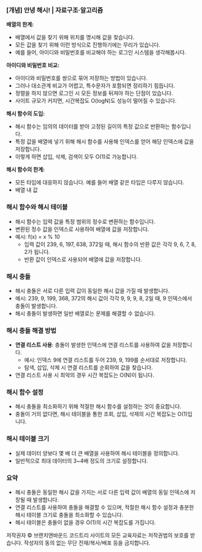 ### [개념] 안녕 해시! | 자료구조·알고리즘

**배열의 한계:**
- 배열에서 값을 찾기 위해 위치를 명시해 값을 찾습니다.
- 모든 값을 찾기 위해 이런 방식으로 진행하기에는 무리가 있습니다.
- 예를 들어, 아이디와 비밀번호를 비교해야 하는 로그인 시스템을 생각해봅시다.

**아이디와 비밀번호 비교:**
- 아이디와 비밀번호를 쌍으로 묶어 저장하는 방법이 있습니다.
- 그러나 대소관계 비교가 어렵고, 특수문자가 포함되면 정리하기 힘듭니다.
- 정렬을 하지 않으면 로그인 시 모든 정보를 뒤져야 하는 단점이 있습니다.
- 사이트 규모가 커지면, 시간복잡도 O(logN)도 성능이 떨어질 수 있습니다.

**해시 함수의 도입:**
- 해시 함수는 임의의 데이터를 받아 고정된 길이의 특정 값으로 반환하는 함수입니다.
- 특정 값을 배열에 넣기 위해 해시 함수를 사용해 인덱스를 얻어 해당 인덱스에 값을 저장합니다.
- 이렇게 하면 삽입, 삭제, 검색이 모두 O(1)로 가능합니다.

**해시 함수의 한계:**
- 모든 타입에 대응하지 않습니다. 예를 들어 배열 같은 타입은 다루지 않습니다.
- 배열 내 값

### 해시 함수와 해시 테이블
- 해시 함수는 입력 값을 특정 범위의 정수로 변환하는 함수입니다.
- 변환된 정수 값을 인덱스로 사용하여 배열에 값을 저장합니다.
- 예시: f(x) = x % 10
  - 입력 값이 239, 6, 197, 638, 372일 때, 해시 함수의 반환 값은 각각 9, 6, 7, 8, 2가 됩니다.
  - 반환 값이 인덱스로 사용되어 배열에 값을 저장합니다.

### 해시 충돌
- 해시 충돌은 서로 다른 입력 값이 동일한 해시 값을 가질 때 발생합니다.
- 예시: 239, 9, 199, 368, 372의 해시 값이 각각 9, 9, 9, 8, 2일 때, 9 인덱스에서 충돌이 발생합니다.
- 해시 충돌이 발생하면 일반 배열로는 문제를 해결할 수 없습니다.

### 해시 충돌 해결 방법
- **연결 리스트 사용**: 충돌이 발생한 인덱스에 연결 리스트를 사용하여 값을 저장합니다.
  - 예시: 인덱스 9에 연결 리스트를 두어 239, 9, 199를 순서대로 저장합니다.
  - 탐색, 삽입, 삭제 시 연결 리스트를 순회하여 값을 찾습니다.
- 연결 리스트 사용 시 최악의 경우 시간 복잡도는 O(N)이 됩니다.

### 해시 함수 설정
- 해시 충돌을 최소화하기 위해 적절한 해시 함수를 설정하는 것이 중요합니다.
- 충돌이 거의 없다면, 해시 테이블을 통한 조회, 삽입, 삭제의 시간 복잡도는 O(1)입니다.

### 해시 테이블 크기
- 실제 데이터 양보다 몇 배 더 큰 배열을 사용하여 해시 테이블을 정의합니다.
- 일반적으로 최대 데이터의 3~4배 정도의 크기로 설정합니다.

### 요약
- 해시 충돌은 동일한 해시 값을 가지는 서로 다른 입력 값이 배열의 동일 인덱스에 저장될 때 발생합니다.
- 연결 리스트를 사용하여 충돌을 해결할 수 있으며, 적절한 해시 함수 설정과 충분한 해시 테이블 크기로 충돌을 최소화할 수 있습니다.
- 해시 테이블은 충돌이 없을 경우 O(1)의 시간 복잡도를 가집니다.

저작권자 © 브랜치앤바운드 코드트리 사이트의 모든 교육자료는 저작권법의 보호를 받습니다. 작성자의 동의 없는 무단 전재/복사/배포 등을 금지합니다.